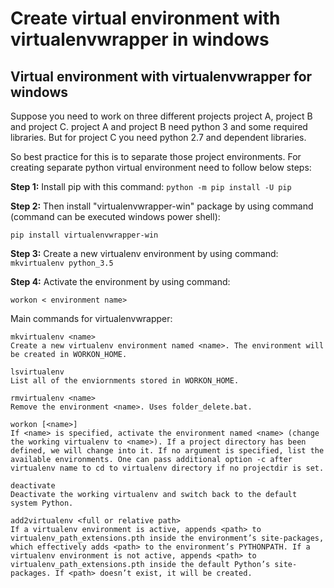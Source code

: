 # Create virtual environment with virtualenvwrapper in windows




## Virtual environment with virtualenvwrapper for windows


Suppose you need to work on three different projects project A, project B and project C. project A and project B need python 3 and some required libraries. But for project C you need python 2.7 and dependent libraries.

So best practice for this is to separate those project environments.
For creating separate python virtual environment need to follow below steps:

**Step 1:**
Install pip with this command: `python -m pip install -U pip`

**Step 2:**
Then install "virtualenvwrapper-win" package by using command (command can be executed windows power shell):

`pip install virtualenvwrapper-win`

**Step 3:**
Create a new virtualenv environment by using command:
`mkvirtualenv python_3.5`

**Step 4:**
Activate the environment by using command:

```
workon < environment name>

```

Main commands for virtualenvwrapper:

```
mkvirtualenv <name>
Create a new virtualenv environment named <name>. The environment will be created in WORKON_HOME.

lsvirtualenv
List all of the enviornments stored in WORKON_HOME.

rmvirtualenv <name>
Remove the environment <name>. Uses folder_delete.bat.

workon [<name>]
If <name> is specified, activate the environment named <name> (change the working virtualenv to <name>). If a project directory has been defined, we will change into it. If no argument is specified, list the available environments. One can pass additional option -c after virtualenv name to cd to virtualenv directory if no projectdir is set.

deactivate
Deactivate the working virtualenv and switch back to the default system Python.

add2virtualenv <full or relative path>
If a virtualenv environment is active, appends <path> to virtualenv_path_extensions.pth inside the environment’s site-packages, which effectively adds <path> to the environment’s PYTHONPATH. If a virtualenv environment is not active, appends <path> to virtualenv_path_extensions.pth inside the default Python’s site-packages. If <path> doesn’t exist, it will be created.

```

